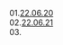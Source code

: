 01.[22.06.20](https://github.com/HiKim95/Gukbi/blob/main/220620.md)  
02.[22.06.21](https://github.com/HiKim95/Gukbi/blob/main/220621.md)  
03.
 
